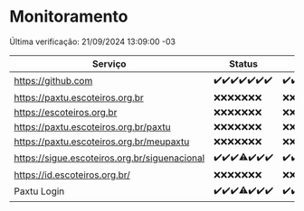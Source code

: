 # Monitoramento

Última verificação: 21/09/2024 13:09:00 -03

|Serviço|Status|Últimas 24h|
|---|---|---|
|https://github.com|<span title="2024-09-14: OK=23">✔️</span><span title="2024-09-15: OK=23">✔️</span><span title="2024-09-16: OK=23">✔️</span><span title="2024-09-17: OK=24">✔️</span><span title="2024-09-18: OK=23">✔️</span><span title="2024-09-19: OK=23">✔️</span><span title="2024-09-20: OK=15">✔️</span>|<span title="20/09/2024 13:09:00 -03 : 200">✔️</span><span title="20/09/2024 14:06:00 -03 : 200">✔️</span><span title="20/09/2024 15:10:00 -03 : 200">✔️</span><span title="20/09/2024 16:06:00 -03 : 200">✔️</span><span title="20/09/2024 17:08:00 -03 : 200">✔️</span><span title="20/09/2024 18:07:00 -03 : 200">✔️</span><span title="20/09/2024 19:07:00 -03 : 200">✔️</span><span title="20/09/2024 20:07:00 -03 : 200">✔️</span><span title="20/09/2024 21:37:00 -03 : 200">✔️</span><span title="20/09/2024 23:05:00 -03 : 200">✔️</span><span title="21/09/2024 00:09:00 -03 : 200">✔️</span><span title="21/09/2024 01:09:00 -03 : 200">✔️</span><span title="21/09/2024 02:07:00 -03 : 200">✔️</span><span title="21/09/2024 03:10:00 -03 : 200">✔️</span><span title="21/09/2024 04:07:00 -03 : 200">✔️</span><span title="21/09/2024 05:09:00 -03 : 200">✔️</span><span title="21/09/2024 06:07:00 -03 : 200">✔️</span><span title="21/09/2024 07:07:00 -03 : 200">✔️</span><span title="21/09/2024 08:05:00 -03 : 200">✔️</span><span title="21/09/2024 09:12:00 -03 : 200">✔️</span><span title="21/09/2024 10:12:00 -03 : 200">✔️</span><span title="21/09/2024 11:06:00 -03 : 200">✔️</span><span title="21/09/2024 12:07:00 -03 : 200">✔️</span><span title="21/09/2024 13:09:00 -03 : 200">✔️</span>|
|https://paxtu.escoteiros.org.br|<span title="2024-09-14: Falhas=23">❌</span><span title="2024-09-15: Falhas=23">❌</span><span title="2024-09-16: Falhas=23">❌</span><span title="2024-09-17: Falhas=24">❌</span><span title="2024-09-18: Falhas=23">❌</span><span title="2024-09-19: Falhas=23">❌</span><span title="2024-09-20: Falhas=15">❌</span>|<span title="20/09/2024 13:09:00 -03 : 403">❌</span><span title="20/09/2024 14:06:00 -03 : 403">❌</span><span title="20/09/2024 15:10:00 -03 : 403">❌</span><span title="20/09/2024 16:06:00 -03 : 403">❌</span><span title="20/09/2024 17:08:00 -03 : 403">❌</span><span title="20/09/2024 18:07:00 -03 : 403">❌</span><span title="20/09/2024 19:07:00 -03 : 403">❌</span><span title="20/09/2024 20:07:00 -03 : 403">❌</span><span title="20/09/2024 21:37:00 -03 : 403">❌</span><span title="20/09/2024 23:05:00 -03 : 403">❌</span><span title="21/09/2024 00:09:00 -03 : 403">❌</span><span title="21/09/2024 01:09:00 -03 : 403">❌</span><span title="21/09/2024 02:07:00 -03 : 403">❌</span><span title="21/09/2024 03:10:00 -03 : 403">❌</span><span title="21/09/2024 04:07:00 -03 : 403">❌</span><span title="21/09/2024 05:09:00 -03 : 403">❌</span><span title="21/09/2024 06:07:00 -03 : 403">❌</span><span title="21/09/2024 07:07:00 -03 : 403">❌</span><span title="21/09/2024 08:05:00 -03 : 403">❌</span><span title="21/09/2024 09:12:00 -03 : 403">❌</span><span title="21/09/2024 10:12:00 -03 : 403">❌</span><span title="21/09/2024 11:06:00 -03 : 403">❌</span><span title="21/09/2024 12:07:00 -03 : 403">❌</span><span title="21/09/2024 13:09:00 -03 : 403">❌</span>|
|https://escoteiros.org.br|<span title="2024-09-14: Falhas=23">❌</span><span title="2024-09-15: Falhas=23">❌</span><span title="2024-09-16: Falhas=23">❌</span><span title="2024-09-17: Falhas=24">❌</span><span title="2024-09-18: Falhas=23">❌</span><span title="2024-09-19: Falhas=23">❌</span><span title="2024-09-20: Falhas=15">❌</span>|<span title="20/09/2024 13:09:00 -03 : 403">❌</span><span title="20/09/2024 14:06:00 -03 : 403">❌</span><span title="20/09/2024 15:10:00 -03 : 403">❌</span><span title="20/09/2024 16:06:00 -03 : 403">❌</span><span title="20/09/2024 17:08:00 -03 : 403">❌</span><span title="20/09/2024 18:07:00 -03 : 403">❌</span><span title="20/09/2024 19:07:00 -03 : 403">❌</span><span title="20/09/2024 20:07:00 -03 : 403">❌</span><span title="20/09/2024 21:37:00 -03 : 403">❌</span><span title="20/09/2024 23:05:00 -03 : 403">❌</span><span title="21/09/2024 00:09:00 -03 : 403">❌</span><span title="21/09/2024 01:09:00 -03 : 403">❌</span><span title="21/09/2024 02:07:00 -03 : 403">❌</span><span title="21/09/2024 03:10:00 -03 : 403">❌</span><span title="21/09/2024 04:07:00 -03 : 403">❌</span><span title="21/09/2024 05:09:00 -03 : 403">❌</span><span title="21/09/2024 06:07:00 -03 : 403">❌</span><span title="21/09/2024 07:07:00 -03 : 403">❌</span><span title="21/09/2024 08:05:00 -03 : 403">❌</span><span title="21/09/2024 09:12:00 -03 : 403">❌</span><span title="21/09/2024 10:12:00 -03 : 403">❌</span><span title="21/09/2024 11:06:00 -03 : 403">❌</span><span title="21/09/2024 12:07:00 -03 : 403">❌</span><span title="21/09/2024 13:09:00 -03 : 403">❌</span>|
|https://paxtu.escoteiros.org.br/paxtu|<span title="2024-09-14: Falhas=23">❌</span><span title="2024-09-15: Falhas=23">❌</span><span title="2024-09-16: Falhas=23">❌</span><span title="2024-09-17: Falhas=24">❌</span><span title="2024-09-18: Falhas=23">❌</span><span title="2024-09-19: Falhas=23">❌</span><span title="2024-09-20: Falhas=15">❌</span>|<span title="20/09/2024 13:09:00 -03 : 403">❌</span><span title="20/09/2024 14:06:00 -03 : 403">❌</span><span title="20/09/2024 15:10:00 -03 : 403">❌</span><span title="20/09/2024 16:06:00 -03 : 403">❌</span><span title="20/09/2024 17:08:00 -03 : 403">❌</span><span title="20/09/2024 18:07:00 -03 : 403">❌</span><span title="20/09/2024 19:07:00 -03 : 403">❌</span><span title="20/09/2024 20:07:00 -03 : 403">❌</span><span title="20/09/2024 21:37:00 -03 : 403">❌</span><span title="20/09/2024 23:05:00 -03 : 403">❌</span><span title="21/09/2024 00:09:00 -03 : 403">❌</span><span title="21/09/2024 01:09:00 -03 : 403">❌</span><span title="21/09/2024 02:07:00 -03 : 403">❌</span><span title="21/09/2024 03:10:00 -03 : 403">❌</span><span title="21/09/2024 04:07:00 -03 : 403">❌</span><span title="21/09/2024 05:09:00 -03 : 403">❌</span><span title="21/09/2024 06:07:00 -03 : 403">❌</span><span title="21/09/2024 07:07:00 -03 : 403">❌</span><span title="21/09/2024 08:05:00 -03 : 403">❌</span><span title="21/09/2024 09:12:00 -03 : 403">❌</span><span title="21/09/2024 10:12:00 -03 : 403">❌</span><span title="21/09/2024 11:06:00 -03 : 403">❌</span><span title="21/09/2024 12:07:00 -03 : 403">❌</span><span title="21/09/2024 13:09:00 -03 : 403">❌</span>|
|https://paxtu.escoteiros.org.br/meupaxtu|<span title="2024-09-14: Falhas=23">❌</span><span title="2024-09-15: Falhas=23">❌</span><span title="2024-09-16: Falhas=23">❌</span><span title="2024-09-17: Falhas=24">❌</span><span title="2024-09-18: Falhas=23">❌</span><span title="2024-09-19: Falhas=23">❌</span><span title="2024-09-20: Falhas=15">❌</span>|<span title="20/09/2024 13:09:00 -03 : 403">❌</span><span title="20/09/2024 14:06:00 -03 : 403">❌</span><span title="20/09/2024 15:10:00 -03 : 403">❌</span><span title="20/09/2024 16:06:00 -03 : 403">❌</span><span title="20/09/2024 17:08:00 -03 : 403">❌</span><span title="20/09/2024 18:07:00 -03 : 403">❌</span><span title="20/09/2024 19:07:00 -03 : 403">❌</span><span title="20/09/2024 20:07:00 -03 : 403">❌</span><span title="20/09/2024 21:37:00 -03 : 403">❌</span><span title="20/09/2024 23:05:00 -03 : 403">❌</span><span title="21/09/2024 00:09:00 -03 : 403">❌</span><span title="21/09/2024 01:09:00 -03 : 403">❌</span><span title="21/09/2024 02:07:00 -03 : 403">❌</span><span title="21/09/2024 03:10:00 -03 : 403">❌</span><span title="21/09/2024 04:07:00 -03 : 403">❌</span><span title="21/09/2024 05:09:00 -03 : 403">❌</span><span title="21/09/2024 06:07:00 -03 : 403">❌</span><span title="21/09/2024 07:07:00 -03 : 403">❌</span><span title="21/09/2024 08:05:00 -03 : 403">❌</span><span title="21/09/2024 09:12:00 -03 : 403">❌</span><span title="21/09/2024 10:12:00 -03 : 403">❌</span><span title="21/09/2024 11:06:00 -03 : 403">❌</span><span title="21/09/2024 12:07:00 -03 : 403">❌</span><span title="21/09/2024 13:09:00 -03 : 403">❌</span>|
|https://sigue.escoteiros.org.br/siguenacional|<span title="2024-09-14: OK=23">✔️</span><span title="2024-09-15: OK=23">✔️</span><span title="2024-09-16: OK=23">✔️</span><span title="2024-09-17: OK=23, Falhas=1">⚠️</span><span title="2024-09-18: OK=23">✔️</span><span title="2024-09-19: OK=23">✔️</span><span title="2024-09-20: OK=15">✔️</span>|<span title="20/09/2024 13:09:00 -03 : 200">✔️</span><span title="20/09/2024 14:06:00 -03 : 200">✔️</span><span title="20/09/2024 15:10:00 -03 : 200">✔️</span><span title="20/09/2024 16:06:00 -03 : 200">✔️</span><span title="20/09/2024 17:08:00 -03 : 200">✔️</span><span title="20/09/2024 18:07:00 -03 : 200">✔️</span><span title="20/09/2024 19:07:00 -03 : 200">✔️</span><span title="20/09/2024 20:07:00 -03 : 200">✔️</span><span title="20/09/2024 21:37:00 -03 : 200">✔️</span><span title="20/09/2024 23:05:00 -03 : 200">✔️</span><span title="21/09/2024 00:09:00 -03 : 200">✔️</span><span title="21/09/2024 01:09:00 -03 : 200">✔️</span><span title="21/09/2024 02:07:00 -03 : 200">✔️</span><span title="21/09/2024 03:10:00 -03 : 200">✔️</span><span title="21/09/2024 04:07:00 -03 : 200">✔️</span><span title="21/09/2024 05:09:00 -03 : 200">✔️</span><span title="21/09/2024 06:07:00 -03 : 200">✔️</span><span title="21/09/2024 07:07:00 -03 : 200">✔️</span><span title="21/09/2024 08:05:00 -03 : 200">✔️</span><span title="21/09/2024 09:12:00 -03 : 200">✔️</span><span title="21/09/2024 10:12:00 -03 : 200">✔️</span><span title="21/09/2024 11:06:00 -03 : 200">✔️</span><span title="21/09/2024 12:07:00 -03 : 200">✔️</span><span title="21/09/2024 13:09:00 -03 : 200">✔️</span>|
|https://id.escoteiros.org.br/|<span title="2024-09-14: Falhas=23">❌</span><span title="2024-09-15: Falhas=23">❌</span><span title="2024-09-16: Falhas=23">❌</span><span title="2024-09-17: Falhas=24">❌</span><span title="2024-09-18: Falhas=23">❌</span><span title="2024-09-19: Falhas=23">❌</span><span title="2024-09-20: Falhas=15">❌</span>|<span title="20/09/2024 13:09:00 -03 : 403">❌</span><span title="20/09/2024 14:06:00 -03 : 403">❌</span><span title="20/09/2024 15:10:00 -03 : 403">❌</span><span title="20/09/2024 16:06:00 -03 : 403">❌</span><span title="20/09/2024 17:08:00 -03 : 403">❌</span><span title="20/09/2024 18:07:00 -03 : 403">❌</span><span title="20/09/2024 19:07:00 -03 : 403">❌</span><span title="20/09/2024 20:07:00 -03 : 403">❌</span><span title="20/09/2024 21:37:00 -03 : 403">❌</span><span title="20/09/2024 23:05:00 -03 : 403">❌</span><span title="21/09/2024 00:09:00 -03 : 403">❌</span><span title="21/09/2024 01:09:00 -03 : 403">❌</span><span title="21/09/2024 02:07:00 -03 : 403">❌</span><span title="21/09/2024 03:10:00 -03 : 403">❌</span><span title="21/09/2024 04:07:00 -03 : 403">❌</span><span title="21/09/2024 05:09:00 -03 : 403">❌</span><span title="21/09/2024 06:07:00 -03 : 403">❌</span><span title="21/09/2024 07:07:00 -03 : 403">❌</span><span title="21/09/2024 08:05:00 -03 : 403">❌</span><span title="21/09/2024 09:12:00 -03 : 403">❌</span><span title="21/09/2024 10:12:00 -03 : 403">❌</span><span title="21/09/2024 11:06:00 -03 : 403">❌</span><span title="21/09/2024 12:07:00 -03 : 403">❌</span><span title="21/09/2024 13:09:00 -03 : 403">❌</span>|
|Paxtu Login|<span title="2024-09-14: OK=23">✔️</span><span title="2024-09-15: OK=23">✔️</span><span title="2024-09-16: OK=23">✔️</span><span title="2024-09-17: OK=23, Falhas=1">⚠️</span><span title="2024-09-18: OK=23">✔️</span><span title="2024-09-19: OK=23">✔️</span><span title="2024-09-20: OK=15">✔️</span>|<span title="20/09/2024 13:09:00 -03 : 200">✔️</span><span title="20/09/2024 14:07:00 -03 : 200">✔️</span><span title="20/09/2024 15:10:00 -03 : 200">✔️</span><span title="20/09/2024 16:06:00 -03 : 200">✔️</span><span title="20/09/2024 17:08:00 -03 : 200">✔️</span><span title="20/09/2024 18:07:00 -03 : 200">✔️</span><span title="20/09/2024 19:07:00 -03 : 200">✔️</span><span title="20/09/2024 20:07:00 -03 : 200">✔️</span><span title="20/09/2024 21:37:00 -03 : 200">✔️</span><span title="20/09/2024 23:05:00 -03 : 200">✔️</span><span title="21/09/2024 00:09:00 -03 : 200">✔️</span><span title="21/09/2024 01:09:00 -03 : 200">✔️</span><span title="21/09/2024 02:07:00 -03 : 200">✔️</span><span title="21/09/2024 03:10:00 -03 : 200">✔️</span><span title="21/09/2024 04:07:00 -03 : 200">✔️</span><span title="21/09/2024 05:09:00 -03 : 200">✔️</span><span title="21/09/2024 06:07:00 -03 : 200">✔️</span><span title="21/09/2024 07:07:00 -03 : 200">✔️</span><span title="21/09/2024 08:05:00 -03 : 200">✔️</span><span title="21/09/2024 09:12:00 -03 : 200">✔️</span><span title="21/09/2024 10:12:00 -03 : 200">✔️</span><span title="21/09/2024 11:06:00 -03 : 200">✔️</span><span title="21/09/2024 12:07:00 -03 : 200">✔️</span><span title="21/09/2024 13:09:00 -03 : 200">✔️</span>|
